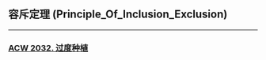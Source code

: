 #

## 容斥定理 (Principle_Of_Inclusion_Exclusion)

---

### [ACW 2032. 过度种植](https://www.acwing.com/problem/content/2034/)


```cpp

```
